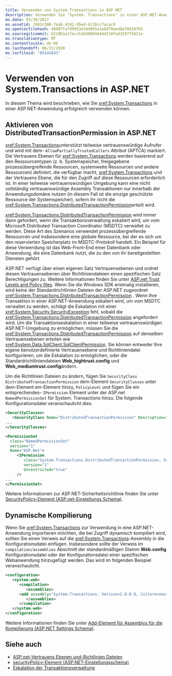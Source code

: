 ```yaml
---
title: Verwenden von System.Transactions in ASP.NET
description: Verwenden Sie "System. Transactions" in einer ASP.NET-Anwendung. Aktivieren Sie Berechtigungen für verteilte Transaktionen, und arbeiten Sie mit der dynamischen Kompilierung.
ms.date: 03/30/2017
ms.assetid: 1982c300-7ea6-4242-95ed-dc28ccfacac9
ms.openlocfilehash: 48907faf99953e34d045a1e0d79eed8a788187b5
ms.sourcegitcommit: 6219b1e1feccb16d88656444210fed3297f5611e
ms.translationtype: MT
ms.contentlocale: de-DE
ms.lasthandoff: 06/22/2020
ms.locfileid: "85141643"
---
```

# <a name="using-systemtransactions-in-aspnet"></a>Verwenden von System.Transactions in ASP.NET
In diesem Thema wird beschrieben, wie Sie <xref:System.Transactions> in einer ASP.NET-Anwendung erfolgreich verwenden können.

## <a name="enable-distributedtransactionpermission-in-aspnet"></a>Aktivieren von DistributedTransactionPermission in ASP.NET
 <xref:System.Transactions>unterstützt teilweise vertrauenswürdige Aufrufer und wird mit dem- `AllowPartiallyTrustedCallers` Attribut (APTCA) markiert. Die Vertrauens Ebenen für <xref:System.Transactions> werden basierend auf den Ressourcentypen (z. b. Systemspeicher, freigegebene prozessübergreifende Ressourcen, systemweite Ressourcen und andere Ressourcen) definiert, die verfügbar macht, <xref:System.Transactions> und der Vertrauens Ebene, die für den Zugriff auf diese Ressourcen erforderlich ist. In einer teilweise vertrauenswürdigen Umgebung kann eine nicht vollständig vertrauenswürdige Assembly Transaktionen nur innerhalb der Anwendungsdomäne nutzen (in diesem Fall ist die einzige geschützte Ressource der Systemspeicher), sofern ihr nicht die <xref:System.Transactions.DistributedTransactionPermission>erteilt wird.

 <xref:System.Transactions.DistributedTransactionPermission> wird immer dann gefordert, wenn die Transaktionsverwaltung eskaliert wird, um vom Microsoft Distributed Transaction Coordinator (MSDTC) verwaltet zu werden. Diese Art des Szenarios verwendet prozessübergreifende Ressourcen und insbesondere eine globale Ressource, bei der es sich um den reservierten Speicherplatz im MSDTC-Protokoll handelt. Ein Beispiel für diese Verwendung ist das Web-Front-End einer Datenbank oder Anwendung, die eine Datenbank nutzt, die zu den von ihr bereitgestellten Diensten gehört.

 ASP.NET verfügt über einen eigenen Satz Vertrauensebenen und ordnet diesen Vertrauensebenen über Richtliniendateien einen spezifischen Satz Berechtigungen zu. Weitere Informationen finden Sie unter [ASP.net Trust Levels and Policy files](https://docs.microsoft.com/previous-versions/aspnet/wyts434y(v=vs.100)). Wenn Sie die Windows SDK erstmalig installieren, wird keine der Standardrichtlinien Dateien der ASP.NET zugeordnet <xref:System.Transactions.DistributedTransactionPermission> . Wenn Ihre Transaktion in einer ASP.NET-Anwendung eskaliert wird, um vom MSDTC verwaltet zu werden, schlägt die Eskalation mit einer <xref:System.Security.SecurityException> fehl, sobald die <xref:System.Transactions.DistributedTransactionPermission> angefordert wird. Um die Transaktionseskalation in einer teilweise vertrauenswürdigen ASP.NET-Umgebung zu ermöglichen, müssen Sie die <xref:System.Transactions.DistributedTransactionPermission> auf denselben Vertrauensebenen erteilen wie <xref:System.Data.SqlClient.SqlClientPermission>. Sie können entweder Ihre eigene benutzerdefinierte Vertrauensebene und Richtliniendatei konfigurieren, um die Eskalation zu ermöglichen, oder die Standardrichtliniendateien **Web_hightrust.config** und **Web_mediumtrust.config**ändern.

 Um die Richtlinien Dateien zu ändern, fügen Sie `SecurityClass` `DistributedTransactionPermission` dem-Element `SecurityClasses` unter dem-Element ein-Element hinzu, `PolicyLevel` und fügen Sie ein entsprechendes- `IPermission` Element unter der ASP.net `NamedPermissionSet` für System. Transactions hinzu. Die folgende Konfigurationsdatei veranschaulicht dies.

```xml
<SecurityClasses>
   <SecurityClass Name="DistributedTransactionPermission" Description="System.Transactions.DistributedTransactionPermission, System.Transactions, Version=2.0.0.0, Culture=neutral, PublicKeyToken=b77a5c561934e089"/>
...
</SecurityClasses>

<PermissionSet
  class="NamedPermissionSet"
  version="1"
  Name="ASP.Net">
     <IPermission
        class="System.Transactions.DistributedTransactionPermission, System.Transactions, Version=2.0.0.0, Culture=neutral, PublicKeyToken=b77a5c561934e089"
        version="1"
        Unrestricted="true"
     />
...
</PermissionSet>
```

 Weitere Informationen zur ASP.NET-Sicherheitsrichtlinie finden Sie unter [SecurityPolicy-Element (ASP.net-Einstellungs Schema)](https://docs.microsoft.com/previous-versions/dotnet/netframework-4.0/zhs35b56(v=vs.100)).

## <a name="dynamic-compilation"></a>Dynamische Kompilierung
 Wenn Sie <xref:System.Transactions> zur Verwendung in eine ASP.NET-Anwendung importieren möchten, die bei Zugriff dynamisch kompiliert wird, sollten Sie einen Verweis auf die <xref:System.Transactions>-Assembly in die Konfigurationsdatei einfügen. Insbesondere sollte der Verweis im `compilation/assemblies` Abschnitt der standardmäßigen Stamm **Web.config** Konfigurationsdatei oder der Konfigurationsdatei einer spezifischen Webanwendung hinzugefügt werden. Das wird im folgenden Beispiel veranschaulicht.

```xml
<configuration>
   <system.web>
      <compilation>
         <assemblies>
      <add assembly="System.Transactions, Version=2.0.0.0, Culture=neutral, PublicKeyToken=b77a5c561934e089" />
         </assemblies>
      </compilation>
   </system.web>
</configuration>
```

 Weitere Informationen finden Sie unter [Add-Element für Assemblys für die Kompilierung (ASP.NET Settings Schema)](https://docs.microsoft.com/previous-versions/dotnet/netframework-4.0/37e2zyhb(v=vs.100)).

## <a name="see-also"></a>Siehe auch

- [ASP.net-Vertrauens Ebenen und-Richtlinien Dateien](https://docs.microsoft.com/previous-versions/aspnet/wyts434y(v=vs.100))
- [securityPolicy-Element (ASP.NET-Einstellungsschema)](https://docs.microsoft.com/previous-versions/dotnet/netframework-4.0/zhs35b56(v=vs.100))
- [Eskalation der Transaktionsverwaltung](transaction-management-escalation.md)
